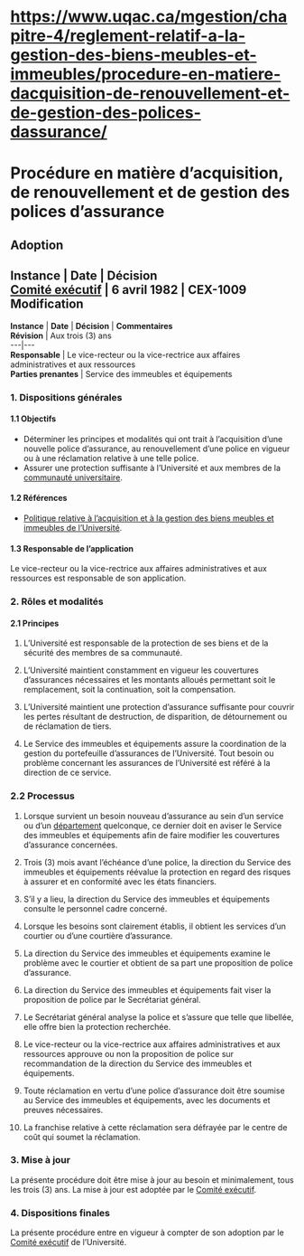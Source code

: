 # https://www.uqac.ca/mgestion/chapitre-4/reglement-relatif-a-la-gestion-des-biens-meubles-et-immeubles/procedure-en-matiere-dacquisition-de-renouvellement-et-de-gestion-des-polices-dassurance/

# Procédure en matière d’acquisition, de renouvellement et de gestion des polices d’assurance
**Adoption**  
---  
**Instance** | **Date** | **Décision**  
[Comité exécutif](https://www.uqac.ca/mgestion/chapitre-4/reglement-relatif-a-la-gestion-des-biens-meubles-et-immeubles/procedure-en-matiere-dacquisition-de-renouvellement-et-de-gestion-des-polices-dassurance/<https:/www.uqac.ca/mgestion/lexique/comite-executif/>) | 6 avril 1982 | CEX-1009  
**Modification**  
---  
**Instance** | **Date** | **Décision** | **Commentaires**  
**Révision** | Aux trois (3) ans  
---|---  
**Responsable** | Le vice-recteur ou la vice-rectrice aux affaires administratives et aux ressources  
**Parties prenantes** | Service des immeubles et équipements  
### 1. Dispositions générales
#### 1.1 Objectifs
  * Déterminer les principes et modalités qui ont trait à l’acquisition d’une nouvelle police d’assurance, au renouvellement d’une police en vigueur ou à une réclamation relative à une telle police.
  * Assurer une protection suffisante à l’Université et aux membres de la [communauté universitaire](https://www.uqac.ca/mgestion/chapitre-4/reglement-relatif-a-la-gestion-des-biens-meubles-et-immeubles/procedure-en-matiere-dacquisition-de-renouvellement-et-de-gestion-des-polices-dassurance/<https:/www.uqac.ca/mgestion/lexique/communaute-universitaire/>).


#### 1.2 Références
  * [Politique relative à l’acquisition et à la gestion des biens meubles et immeubles de l’Université](https://www.uqac.ca/mgestion/chapitre-4/reglement-relatif-a-la-gestion-des-biens-meubles-et-immeubles/procedure-en-matiere-dacquisition-de-renouvellement-et-de-gestion-des-polices-dassurance/<https:/www.uqac.ca/mgestion/chapitre-4/reglement-relatif-a-la-gestion-des-biens-meubles-et-immeubles/politique-relative-a-lacquisition-et-a-la-gestion-des-biens-meubles-et-immeubles-de-luniversite/>).


#### 1.3 Responsable de l’application
Le vice-recteur ou la vice-rectrice aux affaires administratives et aux ressources est responsable de son application.
### 2. Rôles et modalités
#### 2.1 Principes
  1. L’Université est responsable de la protection de ses biens et de la sécurité des membres de sa communauté.


  1. L’Université maintient constamment en vigueur les couvertures d’assurances nécessaires et les montants alloués permettant soit le remplacement, soit la continuation, soit la compensation.


  1. L’Université maintient une protection d’assurance suffisante pour couvrir les pertes résultant de destruction, de disparition, de détournement ou de réclamation de tiers.


  1. Le Service des immeubles et équipements assure la coordination de la gestion du portefeuille d’assurances de l’Université. Tout besoin ou problème concernant les assurances de l’Université est référé à la direction de ce service.


### 2.2 Processus
  1. Lorsque survient un besoin nouveau d’assurance au sein d’un service ou d’un [département](https://www.uqac.ca/mgestion/chapitre-4/reglement-relatif-a-la-gestion-des-biens-meubles-et-immeubles/procedure-en-matiere-dacquisition-de-renouvellement-et-de-gestion-des-polices-dassurance/<https:/www.uqac.ca/mgestion/lexique/departement/>) quelconque, ce dernier doit en aviser le Service des immeubles et équipements afin de faire modifier les couvertures d’assurance concernées.


  1. Trois (3) mois avant l’échéance d’une police, la direction du Service des immeubles et équipements réévalue la protection en regard des risques à assurer et en conformité avec les états financiers.


  1. S’il y a lieu, la direction du Service des immeubles et équipements consulte le personnel cadre concerné.


  1. Lorsque les besoins sont clairement établis, il obtient les services d’un courtier ou d’une courtière d’assurance.


  1. La direction du Service des immeubles et équipements examine le problème avec le courtier et obtient de sa part une proposition de police d’assurance.


  1. La direction du Service des immeubles et équipements fait viser la proposition de police par le Secrétariat général.


  1. Le Secrétariat général analyse la police et s’assure que telle que libellée, elle offre bien la protection recherchée.


  1. Le vice-recteur ou la vice-rectrice aux affaires administratives et aux ressources approuve ou non la proposition de police sur recommandation de la direction du Service des immeubles et équipements.


  1. Toute réclamation en vertu d’une police d’assurance doit être soumise au Service des immeubles et équipements, avec les documents et preuves nécessaires.


  1. La franchise relative à cette réclamation sera défrayée par le centre de coût qui soumet la réclamation.


### 3. Mise à jour
La présente procédure doit être mise à jour au besoin et minimalement, tous les trois (3) ans. La mise à jour est adoptée par le [Comité exécutif](https://www.uqac.ca/mgestion/chapitre-4/reglement-relatif-a-la-gestion-des-biens-meubles-et-immeubles/procedure-en-matiere-dacquisition-de-renouvellement-et-de-gestion-des-polices-dassurance/<https:/www.uqac.ca/mgestion/lexique/comite-executif/>).
### 4. Dispositions finales
La présente procédure entre en vigueur à compter de son adoption par le [Comité exécutif](https://www.uqac.ca/mgestion/chapitre-4/reglement-relatif-a-la-gestion-des-biens-meubles-et-immeubles/procedure-en-matiere-dacquisition-de-renouvellement-et-de-gestion-des-polices-dassurance/<https:/www.uqac.ca/mgestion/lexique/comite-executif/>) de l’Université.
